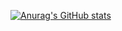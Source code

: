 [![Anurag's GitHub stats](https://github-readme-stats.vercel.app/api?username=hbzjt2012&theme=vue&show_icons=true&hide_title=true)](https://github.com/anuraghazra/github-readme-stats)
